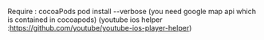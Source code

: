 Require :
    cocoaPods
        pod install --verbose
    (you need google map api which is contained in cocoapods)
    (youtube ios helper :https://github.com/youtube/youtube-ios-player-helper)
